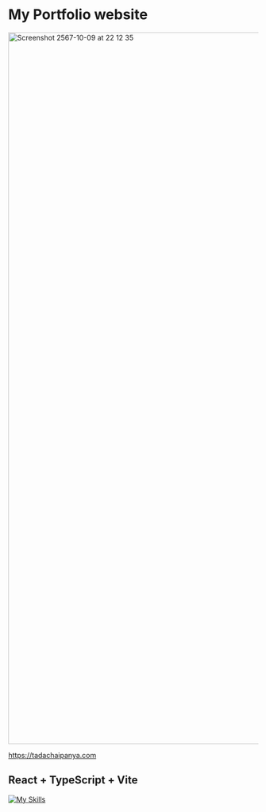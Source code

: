 # My Portfolio website

<img width="1433" alt="Screenshot 2567-10-09 at 22 12 35" src="https://github.com/user-attachments/assets/b436565f-e0e7-4588-94a8-1568dd7409de">

https://tadachaipanya.com


## React + TypeScript + Vite
[![My Skills](https://skillicons.dev/icons?i=react,ts,vite&perline=10)](https://skillicons.dev)



